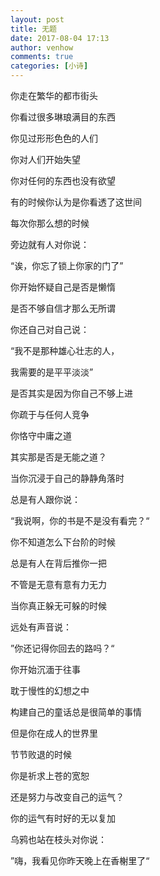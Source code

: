 ```yaml
---
layout: post
title: 无题
date: 2017-08-04 17:13
author: venhow
comments: true
categories: [小诗]
---
```

你走在繁华的都市街头

你看过很多琳琅满目的东西

你见过形形色色的人们

你对人们开始失望

你对任何的东西也没有欲望

有的时候你认为是你看透了这世间

每次你那么想的时候

旁边就有人对你说：

“诶，你忘了锁上你家的门了”

你开始怀疑自己是否是懒惰

是否不够自信才那么无所谓

你还自己对自己说：

“我不是那种雄心壮志的人，

我需要的是平平淡淡”

是否其实是因为你自己不够上进

你疏于与任何人竞争

你恪守中庸之道

其实那是否是无能之道？

当你沉浸于自己的静静角落时

总是有人跟你说：

“我说啊，你的书是不是没有看完？“

你不知道怎么下台阶的时候

总是有人在背后推你一把

不管是无意有意有力无力

当你真正躲无可躲的时候

远处有声音说：

”你还记得你回去的路吗？“

你开始沉湎于往事

耽于慢性的幻想之中

构建自己的童话总是很简单的事情

但是你在成人的世界里

节节败退的时候

你是祈求上苍的宽恕

还是努力与改变自己的运气？

你的运气有时好的无以复加

乌鸦也站在枝头对你说：

”嗨，我看见你昨天晚上在香榭里了“
